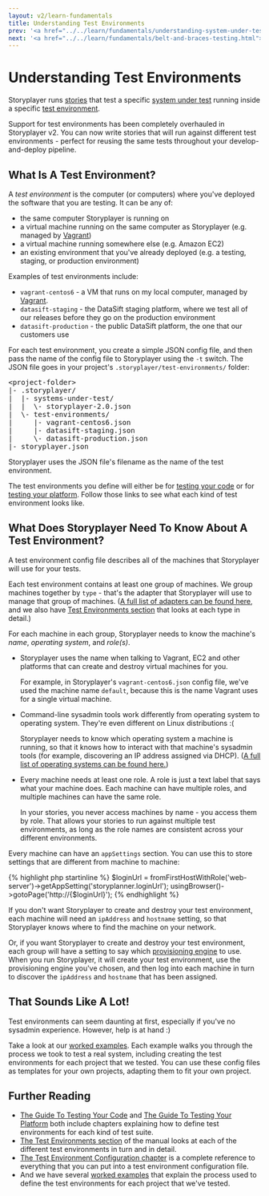 ```yaml
---
layout: v2/learn-fundamentals
title: Understanding Test Environments
prev: '<a href="../../learn/fundamentals/understanding-system-under-test.html">Prev: Understanding The System Under Test</a>'
next: '<a href="../../learn/fundamentals/belt-and-braces-testing.html">Next: Belt and Braces Testing</a>'
---
```

# Understanding Test Environments

Storyplayer runs [stories](understanding-stories.html) that test a specific [system under test](understanding-system-under-test.html) running inside a specific [test environment](understanding-test-environments.html).

Support for test environments has been completely overhauled in Storyplayer v2. You can now write stories that will run against different test environments - perfect for reusing the same tests throughout your develop-and-deploy pipeline.

## What Is A Test Environment?

A _test environment_ is the computer (or computers) where you've deployed the software that you are testing. It can be any of:

* the same computer Storyplayer is running on
* a virtual machine running on the same computer as Storyplayer (e.g. managed by [Vagrant](http://www.vagrantup.com))
* a virtual machine running somewhere else (e.g. Amazon EC2)
* an existing environment that you've already deployed (e.g. a testing, staging, or production environment)

Examples of test environments include:

* `vagrant-centos6` - a VM that runs on my local computer, managed by [Vagrant](http://www.vagrantup.com).
* `datasift-staging` - the DataSift staging platform, where we test all of our releases before they go on the production environment
* `datasift-production` - the public DataSift platform, the one that our customers use

For each test environment, you create a simple JSON config file, and then pass the name of the config file to Storyplayer using the `-t` switch. The JSON file goes in your project's `.storyplayer/test-environments/` folder:

<pre>
&lt;project-folder&gt;
|- .storyplayer/
|  |- systems-under-test/
|  |  \- storyplayer-2.0.json
|  \- test-environments/
|     |- vagrant-centos6.json
|     |- datasift-staging.json
|     \- datasift-production.json
|- storyplayer.json
</pre>

Storyplayer uses the JSON file's filename as the name of the test environment.

The test environments you define will either be for [testing your code](../test-your-code/defining-a-test-environment.html) or for [testing your platform](../test-your-platform/defining-test-environments.html). Follow those links to see what each kind of test environment looks like.

## What Does Storyplayer Need To Know About A Test Environment?

A test environment config file describes all of the machines that Storyplayer will use for your tests.

Each test environment contains at least one group of machines. We group machines together by `type` - that's the adapter that Storyplayer will use to manage that group of machines. ([A full list of adapters can be found here](../../using/configuration/test-environment-config.html#group_adapters), and we also have [Test Environments section](../../using/test-environments/index.html) that looks at each type in detail.)

For each machine in each group, Storyplayer needs to know the machine's _name_, _operating system_, and _role(s)_.

* Storyplayer uses the name when talking to Vagrant, EC2 and other platforms that can create and destroy virtual machines for you.

  For example, in Storyplayer's `vagrant-centos6.json` config file, we've used the machine name `default`, because this is the name Vagrant uses for a single virtual machine.

* Command-line sysadmin tools work differently from operating system to operating system. They're even different on Linux distributions :(

  Storyplayer needs to know which operating system a machine is running, so that it knows how to interact with that machine's sysadmin tools (for example, discovering an IP address assigned via DHCP). ([A full list of operating systems can be found here.](../../using/configuration/test-environment-config.html#operating_system_adapters))

* Every machine needs at least one role. A role is just a text label that says what your machine does. Each machine can have multiple roles, and multiple machines can have the same role.

  In your stories, you never access machines by name - you access them by role. That allows your stories to run against multiple test environments, as long as the role names are consistent across your different environments.

Every machine can have an `appSettings` section. You can use this to store settings that are different from machine to machine:

{% highlight php startinline %}
$loginUrl = fromFirstHostWithRole('web-server')->getAppSetting('storyplanner.loginUrl');
usingBrowser()->gotoPage('http://{$loginUrl}');
{% endhighlight %}

If you don't want Storyplayer to create and destroy your test environment, each machine will need an `ipAddress` and `hostname` setting, so that Storyplayer knows where to find the machine on your network.

Or, if you want Storyplayer to create and destroy your test environment, each group will have a setting to say which [provisioning engine](../../using/configuration/test-environment-config.html#provisioning_engines) to use. When you run Storyplayer, it will create your test environment, use the provisioning engine you've chosen, and then log into each machine in turn to discover the `ipAddress` and `hostname` that has been assigned.

## That Sounds Like A Lot!

Test environments can seem daunting at first, especially if you've no sysadmin experience. However, help is at hand :)

Take a look at our [worked examples](../worked-examples/index.html). Each example walks you through the process we took to test a real system, including creating the test environments for each project that we tested. You can use these config files as templates for your own projects, adapting them to fit your own project.

## Further Reading

* [The Guide To Testing Your Code](../test-your-code/index.html) and [The Guide To Testing Your Platform](../test-your-platform/index.html) both include chapters explaining how to define test environments for each kind of test suite.
* [The Test Environments section](../../using/test-environments/index.html) of the manual looks at each of the different test environments in turn and in detail.
* [The Test Environment Configuration chapter](../../using/configuration/test-environment-config.html) is a complete reference to everything that you can put into a test environment configuration file.
* And we have several [worked examples](../worked-examples/index.html) that explain the process used to define the test environments for each project that we've tested.